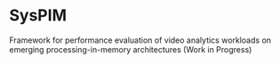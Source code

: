 # SysPIM
Framework for performance evaluation of video analytics workloads on emerging processing-in-memory architectures (Work in Progress)
